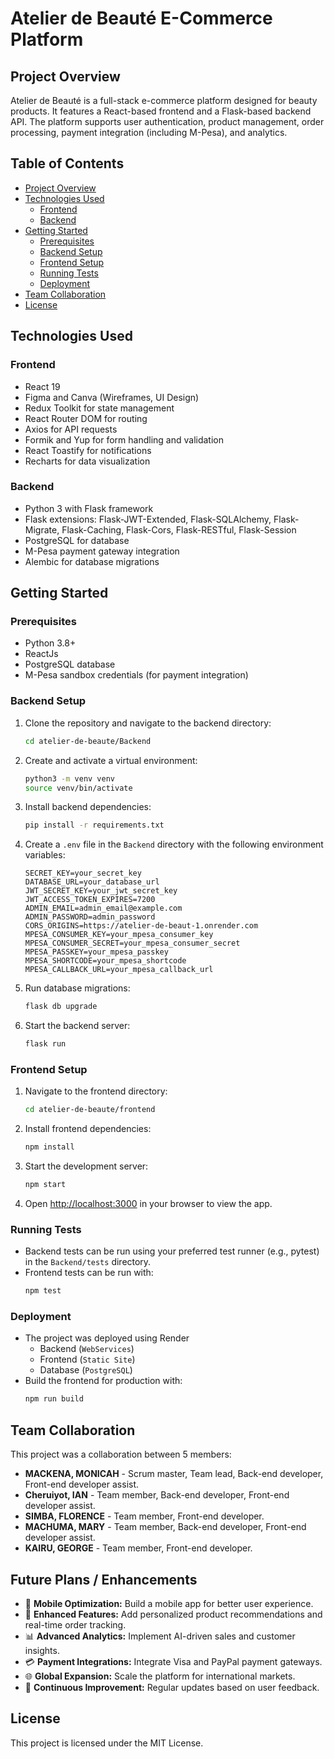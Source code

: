# Atelier de Beauté E-Commerce Platform

## Project Overview
Atelier de Beauté is a full-stack e-commerce platform designed for beauty products. It features a React-based frontend and a Flask-based backend API. The platform supports user authentication, product management, order processing, payment integration (including M-Pesa), and analytics.

## Table of Contents
- [Project Overview](#project-overview)
- [Technologies Used](#technologies-used)
  - [Frontend](#frontend)
  - [Backend](#backend)
- [Getting Started](#getting-started)
  - [Prerequisites](#prerequisites)
  - [Backend Setup](#backend-setup)
  - [Frontend Setup](#frontend-setup)
  - [Running Tests](#running-tests)
  - [Deployment](#deployment)
- [Team Collaboration](#team-collaboration)
- [License](#license)

## Technologies Used

### Frontend
- React 19
- Figma and Canva (Wireframes, UI Design)
- Redux Toolkit for state management
- React Router DOM for routing
- Axios for API requests
- Formik and Yup for form handling and validation
- React Toastify for notifications
- Recharts for data visualization

### Backend
- Python 3 with Flask framework
- Flask extensions: Flask-JWT-Extended, Flask-SQLAlchemy, Flask-Migrate, Flask-Caching, Flask-Cors, Flask-RESTful, Flask-Session
- PostgreSQL  for database
- M-Pesa payment gateway integration
- Alembic for database migrations

## Getting Started

### Prerequisites
- Python 3.8+
- ReactJs
- PostgreSQL database
- M-Pesa sandbox credentials (for payment integration)

### Backend Setup

1. Clone the repository and navigate to the backend directory:
   ```bash
   cd atelier-de-beaute/Backend
   ```

2. Create and activate a virtual environment:
   ```bash
   python3 -m venv venv
   source venv/bin/activate
   ```

3. Install backend dependencies:
   ```bash
   pip install -r requirements.txt
   ```

4. Create a `.env` file in the `Backend` directory with the following environment variables:
   ```
   SECRET_KEY=your_secret_key
   DATABASE_URL=your_database_url
   JWT_SECRET_KEY=your_jwt_secret_key
   JWT_ACCESS_TOKEN_EXPIRES=7200
   ADMIN_EMAIL=admin_email@example.com
   ADMIN_PASSWORD=admin_password
   CORS_ORIGINS=https://atelier-de-beaut-1.onrender.com
   MPESA_CONSUMER_KEY=your_mpesa_consumer_key
   MPESA_CONSUMER_SECRET=your_mpesa_consumer_secret
   MPESA_PASSKEY=your_mpesa_passkey
   MPESA_SHORTCODE=your_mpesa_shortcode
   MPESA_CALLBACK_URL=your_mpesa_callback_url
   ```

5. Run database migrations:
   ```bash
   flask db upgrade
   ```

6. Start the backend server:
   ```bash
   flask run
   ```

### Frontend Setup

1. Navigate to the frontend directory:
   ```bash
   cd atelier-de-beaute/frontend
   ```

2. Install frontend dependencies:
   ```bash
   npm install
   ```

3. Start the development server:
   ```bash
   npm start
   ```

4. Open [http://localhost:3000](http://localhost:3000) in your browser to view the app.

### Running Tests

- Backend tests can be run using your preferred test runner (e.g., pytest) in the `Backend/tests` directory.
- Frontend tests can be run with:
  ```bash
  npm test
  ```

### Deployment

- The project was deployed using Render
   - Backend (`WebServices`)
   - Frontend (`Static Site`)
   - Database (`PostgreSQL`)
- Build the frontend for production with:
  ```bash
  npm run build
  ```

## Team Collaboration

This project was a collaboration between 5 members:

- **MACKENA, MONICAH** - Scrum master, Team lead, Back-end developer, Front-end developer assist.
- **Cheruiyot, IAN** - Team member, Back-end developer, Front-end developer assist.
- **SIMBA, FLORENCE** - Team member, Front-end developer.
- **MACHUMA, MARY** - Team member, Back-end developer, Front-end developer assist.
- **KAIRU, GEORGE** - Team member, Front-end developer.

## Future Plans / Enhancements

- 📱 **Mobile Optimization:** Build a mobile app for better user experience.
- 🛒 **Enhanced Features:** Add personalized product recommendations and real-time order tracking.
- 📊 **Advanced Analytics:** Implement AI-driven sales and customer insights.
- 💳 **Payment Integrations:** Integrate Visa and PayPal payment gateways.
- 🌐 **Global Expansion:** Scale the platform for international markets.
- 🔄 **Continuous Improvement:** Regular updates based on user feedback.

## License

This project is licensed under the MIT License.
 
